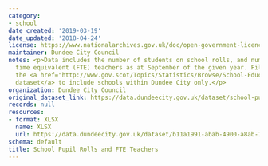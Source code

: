 ```yaml
---
category:
- school
date_created: '2019-03-19'
date_updated: '2018-04-24'
license: https://www.nationalarchives.gov.uk/doc/open-government-licence/version/3/
maintainer: Dundee City Council
notes: <p>Data includes the number of students on school rolls, and number of full
  time equivalent (FTE) teachers as at September of the given year. Filtered form
  the <a href="http://www.gov.scot/Topics/Statistics/Browse/School-Education/Datasets">national
  dataset</a> to include schools within Dundee City only.</p>
organization: Dundee City Council
original_dataset_link: https://data.dundeecity.gov.uk/dataset/school-pupil-rolls-and-fte-teachers
records: null
resources:
- format: XLSX
  name: XLSX
  url: https://data.dundeecity.gov.uk/dataset/b11a1991-abab-4900-a8ab-731239ada4ab/resource/b8d10c39-8dc8-4415-b795-553d11a0865e/download/total-pupils-and-teachers-sept-2017.xlsx
schema: default
title: School Pupil Rolls and FTE Teachers
---
```

